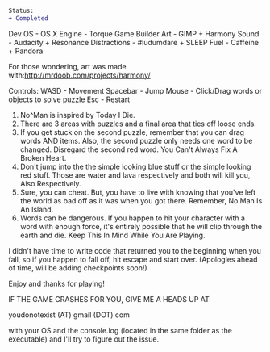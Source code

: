 

```diff
Status:
+ Completed
```

Dev OS - OS X 
Engine - Torque Game Builder 
Art - GIMP + Harmony 
Sound - Audacity + Resonance 
Distractions - #ludumdare + SLEEP 
Fuel - Caffeine + Pandora 

For those wondering, art was made with:http://mrdoob.com/projects/harmony/ 

Controls: 
WASD - Movement 
Spacebar - Jump 
Mouse - Click/Drag words or objects to solve puzzle 
Esc - Restart 

1. No^Man is inspired by Today I Die. 
2. There are 3 areas with puzzles and a final area that ties off loose ends. 
3. If you get stuck on the second puzzle, remember that you can drag words AND items. Also, the second puzzle only needs one word to be changed. Disregard the second red word. You Can't Always Fix A Broken Heart. 
4. Don't jump into the the simple looking blue stuff or the simple looking red stuff. Those are water and lava respectively and both will kill you, Also Respectively. 
5. Sure, you can cheat. But, you have to live with knowing that you've left the world as bad off as it was when you got there. Remember, No Man Is An Island. 
6. Words can be dangerous. If you happen to hit your character with a word with enough force, it's entirely possible that he will clip through the earth and die. Keep This In Mind While You Are Playing. 

I didn't have time to write code that returned you to the beginning when you fall, so if you happen to fall off, hit escape and start over. (Apologies ahead of time, will be adding checkpoints soon!) 

Enjoy and thanks for playing! 

IF THE GAME CRASHES FOR YOU, GIVE ME A HEADS UP AT 

youdonotexist (AT) gmail (DOT) com 

with your OS and the console.log (located in the same folder as the executable) and I'll try to figure out the issue.
